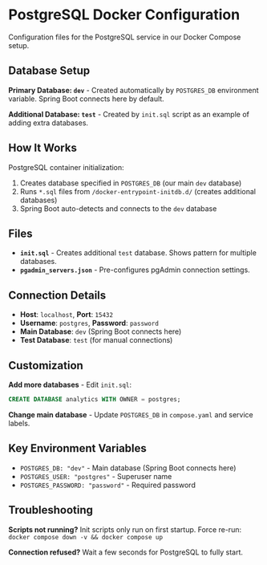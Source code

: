 # PostgreSQL Docker Configuration

Configuration files for the PostgreSQL service in our Docker Compose setup.

## Database Setup

**Primary Database: `dev`** - Created automatically by `POSTGRES_DB` environment variable. Spring Boot connects here by default.

**Additional Database: `test`** - Created by `init.sql` script as an example of adding extra databases.

## How It Works

PostgreSQL container initialization:
1. Creates database specified in `POSTGRES_DB` (our main `dev` database)
2. Runs `*.sql` files from `/docker-entrypoint-initdb.d/` (creates additional databases)
3. Spring Boot auto-detects and connects to the `dev` database

## Files

- **`init.sql`** - Creates additional `test` database. Shows pattern for multiple databases.
- **`pgadmin_servers.json`** - Pre-configures pgAdmin connection settings.

## Connection Details

- **Host**: `localhost`, **Port**: `15432`
- **Username**: `postgres`, **Password**: `password`
- **Main Database**: `dev` (Spring Boot connects here)
- **Test Database**: `test` (for manual connections)

## Customization

**Add more databases** - Edit `init.sql`:
```sql
CREATE DATABASE analytics WITH OWNER = postgres;
```

**Change main database** - Update `POSTGRES_DB` in `compose.yaml` and service labels.

## Key Environment Variables

- `POSTGRES_DB: "dev"` - Main database (Spring Boot connects here)
- `POSTGRES_USER: "postgres"` - Superuser name
- `POSTGRES_PASSWORD: "password"` - Required password

## Troubleshooting

**Scripts not running?** Init scripts only run on first startup. Force re-run: `docker compose down -v && docker compose up`

**Connection refused?** Wait a few seconds for PostgreSQL to fully start.
